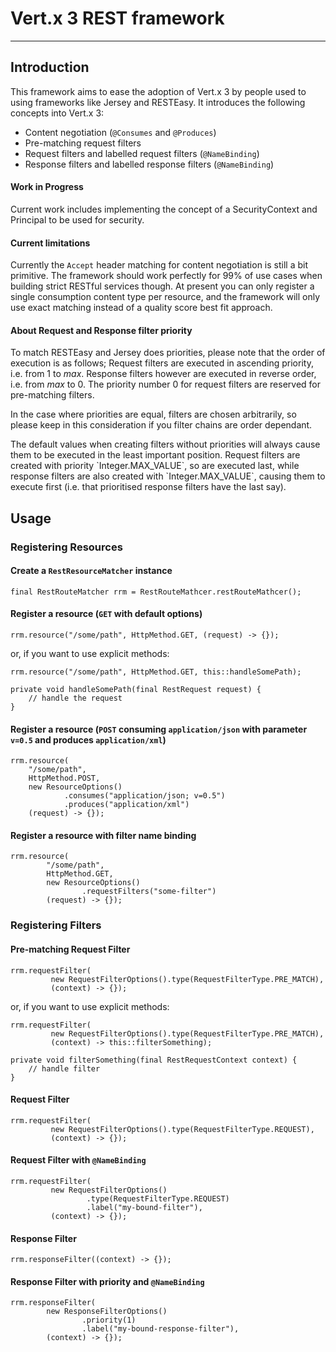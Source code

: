 # Vert.x 3 REST framework
<hr>


## Introduction
This framework aims to ease the adoption of Vert.x 3 by people used to using frameworks like Jersey and RESTEasy. It introduces the following concepts into Vert.x 3:

- Content negotiation (`@Consumes` and `@Produces`)
- Pre-matching request filters
- Request filters and labelled request filters (`@NameBinding`)
- Response filters and labelled response filters (`@NameBinding`)

#### Work in Progress
Current work includes implementing the concept of a SecurityContext and Principal to be used for security.

#### Current limitations
Currently the `Accept` header matching for content negotiation is still a bit primitive. The framework should work perfectly for 99% of use cases when building strict RESTful  services though. At present you can only register a single consumption content type per resource, and the framework will only use exact matching instead of a quality score best fit approach.

#### About Request and Response filter priority
To match RESTEasy and Jersey does priorities, please note that the order of execution is as follows; Request filters are executed in ascending priority, i.e. from 1 to *max*. Response filters however are executed in reverse order, i.e. from *max* to 0. The priority number 0 for request filters are reserved for pre-matching filters.
<p>
In the case where priorities are equal, filters are chosen arbitrarily, so please keep in this consideration if you filter chains are order dependant.
<p>
The default values when creating filters without priorities will always cause them to be executed in the least important position. Request filters are created with priority `Integer.MAX_VALUE`, so are executed last, while response filters are also created with `Integer.MAX_VALUE`, causing them to execute first (i.e. that prioritised response filters have the last say).


## Usage

### Registering Resources

#### Create a `RestResourceMatcher` instance
    final RestRouteMatcher rrm = RestRouteMathcer.restRouteMathcer();


#### Register a resource (`GET` with default options)
    rrm.resource("/some/path", HttpMethod.GET, (request) -> {});
    
or, if you want to use explicit methods:

    rrm.resource("/some/path", HttpMethod.GET, this::handleSomePath);
    
    private void handleSomePath(final RestRequest request) {
        // handle the request
    }
    

#### Register a resource (`POST` consuming `application/json` with parameter `v=0.5` and produces `application/xml`)
    rrm.resource(
        "/some/path",
        HttpMethod.POST,
        new ResourceOptions()
                .consumes("application/json; v=0.5")
                .produces("application/xml")
        (request) -> {});
    
#### Register a resource with filter name binding
    rrm.resource(
            "/some/path",
            HttpMethod.GET,
            new ResourceOptions()
                    .requestFilters("some-filter")
            (request) -> {});
        

### Registering Filters

#### Pre-matching Request Filter
    rrm.requestFilter(
             new RequestFilterOptions().type(RequestFilterType.PRE_MATCH),
             (context) -> {});
             
or, if you want to use explicit methods:

    rrm.requestFilter(
             new RequestFilterOptions().type(RequestFilterType.PRE_MATCH),
             (context) -> this::filterSomething);
             
    private void filterSomething(final RestRequestContext context) {
        // handle filter
    }
    
#### Request Filter
    rrm.requestFilter(
             new RequestFilterOptions().type(RequestFilterType.REQUEST),
             (context) -> {});
             
#### Request Filter with `@NameBinding`
    rrm.requestFilter(
             new RequestFilterOptions()
                     .type(RequestFilterType.REQUEST)
                     .label("my-bound-filter"),
             (context) -> {});
             
#### Response Filter
    rrm.responseFilter((context) -> {});
    
#### Response Filter with priority and `@NameBinding`
    rrm.responseFilter(
            new ResponseFilterOptions()
                    .priority(1)
                    .label("my-bound-response-filter"),
            (context) -> {});